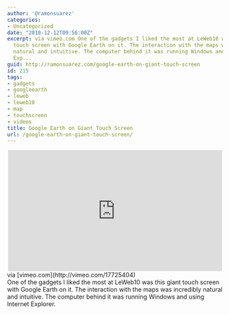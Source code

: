 ```yaml
---
author: '@ramonsuarez'
categories:
- Uncategorized
date: "2010-12-12T09:56:00Z"
excerpt: via vimeo.com One of the gadgets I liked the most at LeWeb10 was this giant
  touch screen with Google Earth on it. The interaction with the maps was incredibly
  natural and intuitive. The computer behind it was running Windows and using Internet
  Exp...
guid: http://ramonsuarez.com/google-earth-on-giant-touch-screen
id: 215
tags:
- gadgets
- googleearth
- leweb
- leweb10
- map
- touchscreen
- videos
title: Google Earth on Giant Touch Screen
url: /google-earth-on-giant-touch-screen/
---
```


<div class="posterous_bookmarklet_entry"><div class="embed-vimeo" style="text-align: center;"><iframe allowfullscreen="" frameborder="0" height="283" mozallowfullscreen="" src="https://player.vimeo.com/video/17725404" webkitallowfullscreen="" width="500"></iframe></div><div class="posterous_quote_citation">via [vimeo.com](http://vimeo.com/17725404)</div>One of the gadgets I liked the most at LeWeb10 was this giant touch screen with Google Earth on it. The interaction with the maps was incredibly natural and intuitive. The computer behind it was running Windows and using Internet Explorer.

</div>